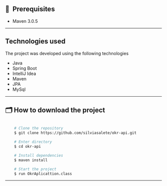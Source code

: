 
## 🔖&nbsp; Prerequisites

- Maven 3.0.5
---

## Technologies used

The project was developed using the following technologies

- Java
- Spring Boot
- IntelliJ Idea 
- Maven
- JPA
- MySql
---

## 🗂 How to download the project

```bash

    # Clone the repository
    $ git clone https://github.com/silviasalete/okr-api.git

    # Enter directory
    $ cd okr-api

    # Install dependencies
    $ maven install

    # Start the project
    $ run OkrAplicattion.class
```

---

